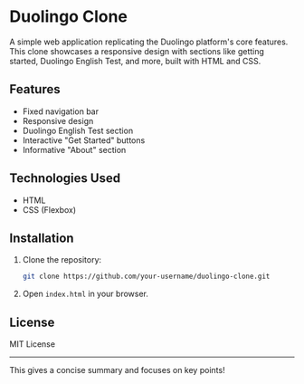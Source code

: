 # Duolingo Clone

A simple web application replicating the Duolingo platform's core features. This clone showcases a responsive design with sections like getting started, Duolingo English Test, and more, built with HTML and CSS.

## Features

- Fixed navigation bar
- Responsive design
- Duolingo English Test section
- Interactive "Get Started" buttons
- Informative "About" section

## Technologies Used

- HTML
- CSS (Flexbox)

## Installation

1. Clone the repository:
   ```bash
   git clone https://github.com/your-username/duolingo-clone.git
   ```
2. Open `index.html` in your browser.

## License

MIT License

---

This gives a concise summary and focuses on key points!
